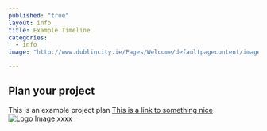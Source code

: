 ```yaml
---
published: "true"
layout: info
title: Example Timeline
categories: 
  - info
image: "http://www.dublincity.ie/Pages/Welcome/defaultpagecontent/images/ShortLogo.png"

---
```


## Plan your project

This is an example project plan
[This is a link to something nice](http://developmentseed.org/blog/2013/05/28/media-support-in-prose/ "Link Link")
![Logo Image]({{site.baseurl}}/_posts/info/52-e1347186760997.png)
xxxx
